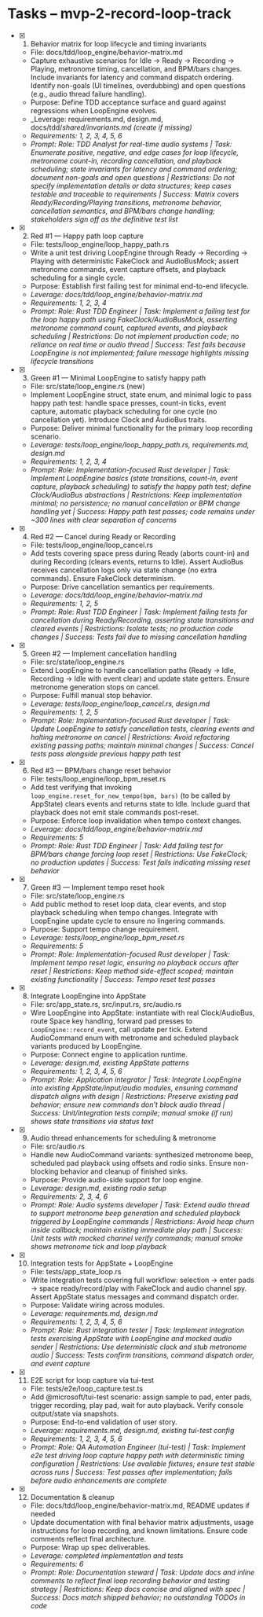 # Tasks – mvp-2-record-loop-track

- [x] 1. Behavior matrix for loop lifecycle and timing invariants
  - File: docs/tdd/loop_engine/behavior-matrix.md
  - Capture exhaustive scenarios for Idle → Ready → Recording → Playing, metronome timing, cancellation, and BPM/bars changes. Include invariants for latency and command dispatch ordering. Identify non-goals (UI timelines, overdubbing) and open questions (e.g., audio thread failure handling).
  - Purpose: Define TDD acceptance surface and guard against regressions when LoopEngine evolves.
  - _Leverage: requirements.md, design.md, docs/tdd/_shared/invariants.md (create if missing)_
  - _Requirements: 1, 2, 3, 4, 5, 6_
  - _Prompt: Role: TDD Analyst for real-time audio systems | Task: Enumerate positive, negative, and edge cases for loop lifecycle, metronome count-in, recording cancellation, and playback scheduling; state invariants for latency and command ordering; document non-goals and open questions | Restrictions: Do not specify implementation details or data structures; keep cases testable and traceable to requirements | Success: Matrix covers Ready/Recording/Playing transitions, metronome behavior, cancellation semantics, and BPM/bars change handling; stakeholders sign off as the definitive test list_

- [x] 2. Red #1 — Happy path loop capture
  - File: tests/loop_engine/loop_happy_path.rs
  - Write a unit test driving LoopEngine through Ready → Recording → Playing with deterministic FakeClock and AudioBusMock; assert metronome commands, event capture offsets, and playback scheduling for a single cycle.
  - Purpose: Establish first failing test for minimal end-to-end lifecycle.
  - _Leverage: docs/tdd/loop_engine/behavior-matrix.md_
  - _Requirements: 1, 2, 3, 4_
  - _Prompt: Role: Rust TDD Engineer | Task: Implement a failing test for the loop happy path using FakeClock/AudioBusMock, asserting metronome command count, captured events, and playback scheduling | Restrictions: Do not implement production code; no reliance on real time or audio thread | Success: Test fails because LoopEngine is not implemented; failure message highlights missing lifecycle transitions_

- [x] 3. Green #1 — Minimal LoopEngine to satisfy happy path
  - File: src/state/loop_engine.rs (new)
  - Implement LoopEngine struct, state enum, and minimal logic to pass happy path test: handle space presses, count-in ticks, event capture, automatic playback scheduling for one cycle (no cancellation yet). Introduce Clock and AudioBus traits.
  - Purpose: Deliver minimal functionality for the primary loop recording scenario.
  - _Leverage: tests/loop_engine/loop_happy_path.rs, requirements.md, design.md_
  - _Requirements: 1, 2, 3, 4_
  - _Prompt: Role: Implementation-focused Rust developer | Task: Implement LoopEngine basics (state transitions, count-in, event capture, playback scheduling) to satisfy the happy path test; define Clock/AudioBus abstractions | Restrictions: Keep implementation minimal; no persistence; no manual cancellation or BPM change handling yet | Success: Happy path test passes; code remains under ~300 lines with clear separation of concerns_

- [x] 4. Red #2 — Cancel during Ready or Recording
  - File: tests/loop_engine/loop_cancel.rs
  - Add tests covering space press during Ready (aborts count-in) and during Recording (clears events, returns to Idle). Assert AudioBus receives cancellation logs only via state change (no extra commands). Ensure FakeClock determinism.
  - Purpose: Drive cancellation semantics per requirements.
  - _Leverage: docs/tdd/loop_engine/behavior-matrix.md_
  - _Requirements: 1, 2, 5_
  - _Prompt: Role: Rust TDD Engineer | Task: Implement failing tests for cancellation during Ready/Recording, asserting state transitions and cleared events | Restrictions: Isolate tests; no production code changes | Success: Tests fail due to missing cancellation handling_

- [x] 5. Green #2 — Implement cancellation handling
  - File: src/state/loop_engine.rs
  - Extend LoopEngine to handle cancellation paths (Ready → Idle, Recording → Idle with event clear) and update state getters. Ensure metronome generation stops on cancel.
  - Purpose: Fulfill manual stop behavior.
  - _Leverage: tests/loop_engine/loop_cancel.rs, design.md_
  - _Requirements: 1, 2, 5_
  - _Prompt: Role: Implementation-focused Rust developer | Task: Update LoopEngine to satisfy cancellation tests, clearing events and halting metronome on cancel | Restrictions: Avoid refactoring existing passing paths; maintain minimal changes | Success: Cancel tests pass alongside previous happy path test_

- [x] 6. Red #3 — BPM/bars change reset behavior
  - File: tests/loop_engine/loop_bpm_reset.rs
  - Add test verifying that invoking `loop_engine.reset_for_new_tempo(bpm, bars)` (to be called by AppState) clears events and returns state to Idle. Include guard that playback does not emit stale commands post-reset.
  - Purpose: Enforce loop invalidation when tempo context changes.
  - _Leverage: docs/tdd/loop_engine/behavior-matrix.md_
  - _Requirements: 5_
  - _Prompt: Role: Rust TDD Engineer | Task: Add failing test for BPM/bars change forcing loop reset | Restrictions: Use FakeClock; no production updates | Success: Test fails indicating missing reset behavior_

- [x] 7. Green #3 — Implement tempo reset hook
  - File: src/state/loop_engine.rs
  - Add public method to reset loop data, clear events, and stop playback scheduling when tempo changes. Integrate with LoopEngine update cycle to ensure no lingering commands.
  - Purpose: Support tempo change requirement.
  - _Leverage: tests/loop_engine/loop_bpm_reset.rs_
  - _Requirements: 5_
  - _Prompt: Role: Implementation-focused Rust developer | Task: Implement tempo reset logic, ensuring no playback occurs after reset | Restrictions: Keep method side-effect scoped; maintain existing functionality | Success: Tempo reset test passes_

- [x] 8. Integrate LoopEngine into AppState
  - File: src/app_state.rs, src/input.rs, src/audio.rs
  - Wire LoopEngine into AppState: instantiate with real Clock/AudioBus, route Space key handling, forward pad presses to `LoopEngine::record_event`, call update per tick. Extend AudioCommand enum with metronome and scheduled playback variants produced by LoopEngine.
  - Purpose: Connect engine to application runtime.
  - _Leverage: design.md, existing AppState patterns_
  - _Requirements: 1, 2, 3, 4, 5, 6_
  - _Prompt: Role: Application integrator | Task: Integrate LoopEngine into existing AppState/input/audio modules, ensuring command dispatch aligns with design | Restrictions: Preserve existing pad behavior; ensure new commands don’t block audio thread | Success: Unit/integration tests compile; manual smoke (if run) shows state transitions via status text_

- [x] 9. Audio thread enhancements for scheduling & metronome
  - File: src/audio.rs
  - Handle new AudioCommand variants: synthesized metronome beep, scheduled pad playback using offsets and rodio sinks. Ensure non-blocking behavior and cleanup of finished sinks.
  - Purpose: Provide audio-side support for loop engine.
  - _Leverage: design.md, existing rodio setup_
  - _Requirements: 2, 3, 4, 6_
  - _Prompt: Role: Audio systems developer | Task: Extend audio thread to support metronome beep generation and scheduled playback triggered by LoopEngine commands | Restrictions: Avoid heap churn inside callback; maintain existing immediate play path | Success: Unit tests with mocked channel verify commands; manual smoke shows metronome tick and loop playback_

- [x] 10. Integration tests for AppState + LoopEngine
  - File: tests/app_state_loop.rs
  - Write integration tests covering full workflow: selection → enter pads → space ready/record/play with FakeClock and audio channel spy. Assert AppState status messages and command dispatch order.
  - Purpose: Validate wiring across modules.
  - _Leverage: requirements.md, design.md_
  - _Requirements: 1, 2, 3, 4, 5, 6_
  - _Prompt: Role: Rust integration tester | Task: Implement integration tests exercising AppState with LoopEngine and mocked audio sender | Restrictions: Use deterministic clock and stub metronome audio | Success: Tests confirm transitions, command dispatch order, and event capture_

- [x] 11. E2E script for loop capture via tui-test
  - File: tests/e2e/loop_capture.test.ts
  - Add @microsoft/tui-test scenario: assign sample to pad, enter pads, trigger recording, play pad, wait for auto playback. Verify console output/state via snapshots.
  - Purpose: End-to-end validation of user story.
  - _Leverage: requirements.md, design.md, existing tui-test config_
  - _Requirements: 1, 2, 3, 4, 5, 6_
  - _Prompt: Role: QA Automation Engineer (tui-test) | Task: Implement e2e test driving loop capture happy path with deterministic timing configuration | Restrictions: Use available fixtures; ensure test stable across runs | Success: Test passes after implementation; fails before audio enhancements are complete_

- [x] 12. Documentation & cleanup
  - File: docs/tdd/loop_engine/behavior-matrix.md, README updates if needed
  - Update documentation with final behavior matrix adjustments, usage instructions for loop recording, and known limitations. Ensure code comments reflect final architecture.
  - Purpose: Wrap up spec deliverables.
  - _Leverage: completed implementation and tests_
  - _Requirements: 6_
  - _Prompt: Role: Documentation steward | Task: Update docs and inline comments to reflect final loop recording behavior and testing strategy | Restrictions: Keep docs concise and aligned with spec | Success: Docs match shipped behavior; no outstanding TODOs in code_
